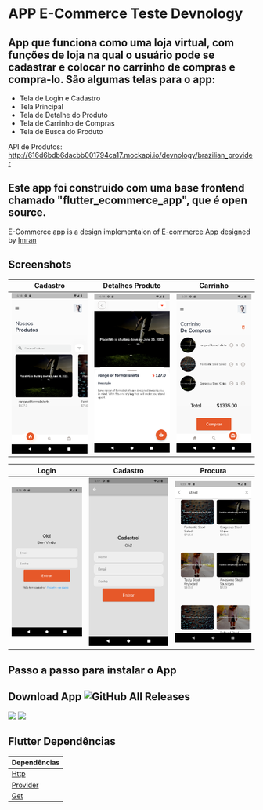 # APP E-Commerce Teste Devnology


## App que funciona como uma loja virtual, com funções de loja na qual o usuário pode se cadastrar e colocar no carrinho de compras e compra-lo. São algumas telas para o app:
 - Tela de Login e Cadastro
 - Tela Principal
 - Tela de Detalhe do Produto
 - Tela de Carrinho de Compras
 - Tela de Busca do Produto

 API de Produtos: http://616d6bdb6dacbb001794ca17.mockapi.io/devnology/brazilian_provider

## Este app foi construido com uma base frontend chamado "flutter_ecommerce_app", que é open source. 

E-Commerce app is a design implementaion of [E-commerce App](https://dribbble.com/shots/10446127-E-commerce-App-Exploration/attachments/2283107?mode=media) designed by [Imran](https://dribbble.com/Saif_Uddin_Imran)




## Screenshots

  Cadastro                 |   Detalhes Produto        |  Carrinho                | 
:-------------------------:|:-------------------------:|:-------------------------:
![](https://github.com/NSuzano/teste_devnology/blob/main/assets/screenshots/principal.png)|![](https://github.com/NSuzano/teste_devnology/blob/main/assets/screenshots/detalhesproduto.png)|![](https://github.com/NSuzano/teste_devnology/blob/main/assets/screenshots/carrinho.png)


  Login                    |      Cadastro             |  Procura
:-------------------------:|:-------------------------:|:-------------------------:
![](https://github.com/NSuzano/teste_devnology/blob/main/assets/screenshots/login.png)|![](https://github.com/NSuzano/teste_devnology/blob/main/assets/screenshots/cadastro.png)|![](https://github.com/NSuzano/teste_devnology/blob/main/assets/screenshots/procura.png)


## Passo a passo para instalar o App

## Download App ![GitHub All Releases](https://img.shields.io/github/downloads/Thealphamerc/flutter_ecommerce_app/total?color=green)
<a href="https://github.com/TheAlphamerc/flutter_ecommerce_app/releases/download/v1.0.0/app-release.apk"><img src="https://playerzon.com/asset/download.png" width="200"></img></a>
<img src="https://cdn.dribbble.com/users/2432994/screenshots/10446127/media/fa0a9ce348e0bfa18b00ba2240543064.png"  /> 




## Flutter Dependências
Dependências        |     
:-------------------------|
|[Http](https://github.com/dart-lang/http/tree/master/pkgs/http)
|[Provider](https://github.com/rrousselGit/provider)
|[Get](https://github.com/jonataslaw/getx)


